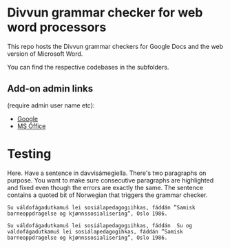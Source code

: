# Divvun grammar checker for web word processors

This repo hosts the Divvun grammar checkers for Google Docs and the web version of Microsoft Word.

You can find the respective codebases in the subfolders.

## Add-on admin links

(require admin user name etc):

- [Google](https://console.cloud.google.com/apis/dashboard?project=divvun-gapps-grammar-checker)
- [MS Office]()


# Testing

Here. Have a sentence in davvisámegiella. There's two paragraphs on purpose. You want to make sure consecutive paragraphs are highlighted and fixed even though the errors are exactly the same. The sentence contains a quoted bit of Norwegian that triggers the grammar checker. 

```
Su váldofágadutkamuš lei sosiálapedagogıihkas, fáddán ”Samisk barneoppdragelse og kjønnssosialisering”, Oslo 1986. 

Su váldofágadutkamuš lei sosiálapedagogıihkas, fáddán  Su og váldofágadutkamuš lei sosiálapedagogihkas, fáddán ”Samisk barneoppdragelse og kjønnssosialisering”, Oslo 1986. 
```

